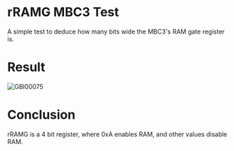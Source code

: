 # rRAMG MBC3 Test

A simple test to deduce how many bits wide the MBC3's RAM gate register is.

# Result

![GBI00075](https://user-images.githubusercontent.com/50538166/114491775-0ab1f300-9bcc-11eb-8eab-c7ebe04d07ab.PNG)

# Conclusion

rRAMG is a 4 bit register, where 0xA enables RAM, and other values disable RAM.
